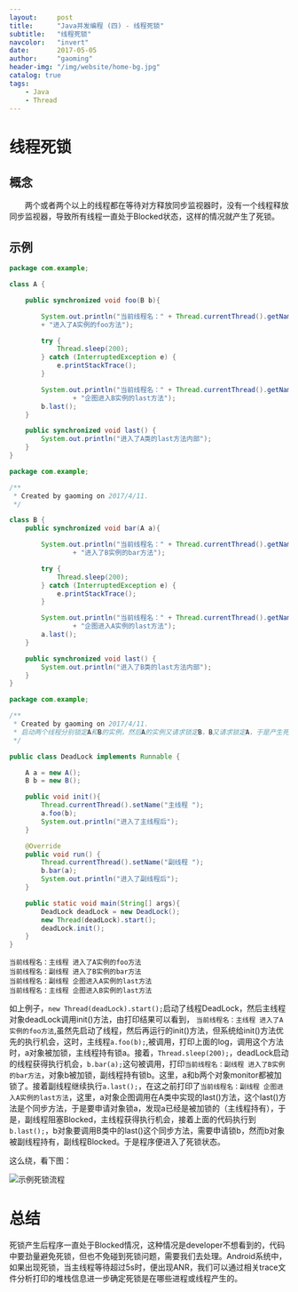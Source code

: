 ```yaml
---
layout:     post
title:      "Java并发编程 (四) - 线程死锁"
subtitle:   "线程死锁"
navcolor:   "invert"
date:       2017-05-05
author:     "gaoming"
header-img: "/img/website/home-bg.jpg"
catalog: true
tags:
    - Java 
    - Thread 
---
```


# 线程死锁

## 概念

  两个或者两个以上的线程都在等待对方释放同步监视器时，没有一个线程释放同步监视器，导致所有线程一直处于Blocked状态，这样的情况就产生了死锁。

## 示例

```java
package com.example;

class A {

    public synchronized void foo(B b){

        System.out.println("当前线程名：" + Thread.currentThread().getName()
        + "进入了A实例的foo方法");

        try {
            Thread.sleep(200);
        } catch (InterruptedException e) {
            e.printStackTrace();
        }

        System.out.println("当前线程名：" + Thread.currentThread().getName()
                + "企图进入B实例的last方法");
        b.last();
    }

    public synchronized void last() {
        System.out.println("进入了A类的last方法内部");
    }
}
```

```java
package com.example;

/**
 * Created by gaoming on 2017/4/11.
 */

class B {
    public synchronized void bar(A a){

        System.out.println("当前线程名：" + Thread.currentThread().getName()
                + "进入了B实例的bar方法");

        try {
            Thread.sleep(200);
        } catch (InterruptedException e) {
            e.printStackTrace();
        }

        System.out.println("当前线程名：" + Thread.currentThread().getName()
                + "企图进入A实例的last方法");
        a.last();
    }

    public synchronized void last() {
        System.out.println("进入了B类的last方法内部");
    }
}

```

```java
package com.example;

/**
 * Created by gaoming on 2017/4/11.
 * 启动两个线程分别锁定A和B的实例，然后A的实例又请求锁定B，B又请求锁定A，于是产生死锁。
 */

public class DeadLock implements Runnable {

    A a = new A();
    B b = new B();

    public void init(){
        Thread.currentThread().setName("主线程 ");
        a.foo(b);
        System.out.println("进入了主线程后");
    }

    @Override
    public void run() {
        Thread.currentThread().setName("副线程 ");
        b.bar(a);
        System.out.println("进入了副线程后");
    }

    public static void main(String[] args){
        DeadLock deadLock = new DeadLock();
        new Thread(deadLock).start();
        deadLock.init();
    }
}
```

```
当前线程名：主线程 进入了A实例的foo方法
当前线程名：副线程 进入了B实例的bar方法
当前线程名：副线程 企图进入A实例的last方法
当前线程名：主线程 企图进入B实例的last方法
```

如上例子，```new Thread(deadLock).start();```启动了线程DeadLock，然后主线程对象deadLock调用init()方法，由打印结果可以看到， ```当前线程名：主线程 进入了A实例的foo方法```,虽然先启动了线程，然后再运行的init()方法，但系统给init()方法优先的执行机会，这时，主线程```a.foo(b);```,被调用，打印上面的log，调用这个方法时，a对象被加锁，主线程持有锁a。接着，```Thread.sleep(200);```，deadLock启动的线程获得执行机会，```b.bar(a);```这句被调用，打印```当前线程名：副线程 进入了B实例的bar方法```，对象b被加锁，副线程持有锁b。这里，a和b两个对象monitor都被加锁了。接着副线程继续执行```a.last();```，在这之前打印了```当前线程名：副线程 企图进入A实例的last方法```，这里，a对象企图调用在A类中实现的last()方法，这个last()方法是个同步方法，于是要申请对象锁a，发现a已经是被加锁的（主线程持有），于是，副线程阻塞Blocked，主线程获得执行机会，接着上面的代码执行到```b.last();```，b对象要调用B类中的last()这个同步方法，需要申请锁b，然而b对象被副线程持有，副线程Blocked。于是程序便进入了死锁状态。

这么绕，看下图：

![示例死锁流程](https://github.com/GaoMingA/blogger/blob/master/img/java/DeadLock.png?raw=true)

# 总结

死锁产生后程序一直处于Blocked情况，这种情况是developer不想看到的，代码中要劲量避免死锁，但也不免碰到死锁问题，需要我们去处理。Android系统中，如果出现死锁，当主线程等待超过5s时，便出现ANR，我们可以通过相关trace文件分析打印的堆栈信息进一步确定死锁是在哪些进程或线程产生的。

